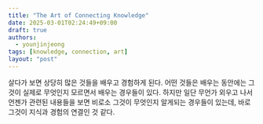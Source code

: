 ```yaml
---
title: "The Art of Connecting Knowledge"
date: 2025-03-01T02:24:49+09:00
draft: true
authors:
  - younjinjeong
tags: [knowledge, connection, art]
layout: "post"
---
```


살다가 보면 상당히 많은 것들을 배우고 경험하게 된다. 어떤 것들은 배우는 동안에는 그것이 실제로 무엇인지 모르면서 배우는 경우들이 있다. 하지만 일단 무언가 외우고 나서 언젠가 관련된 내용들을 보면  비로소 그것이 무엇인지 알게되는 경우들이 있는데, 바로 그것이 지식과 경험의 연결인 것 같다. 

